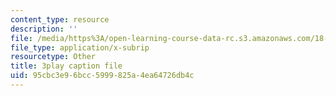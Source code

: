 ```yaml
---
content_type: resource
description: ''
file: /media/https%3A/open-learning-course-data-rc.s3.amazonaws.com/18-01sc-single-variable-calculus-fall-2010/95cbc3e96bcc5999825a4ea64726db4c_aar099Xh5W4.vtt
file_type: application/x-subrip
resourcetype: Other
title: 3play caption file
uid: 95cbc3e9-6bcc-5999-825a-4ea64726db4c
---
```

